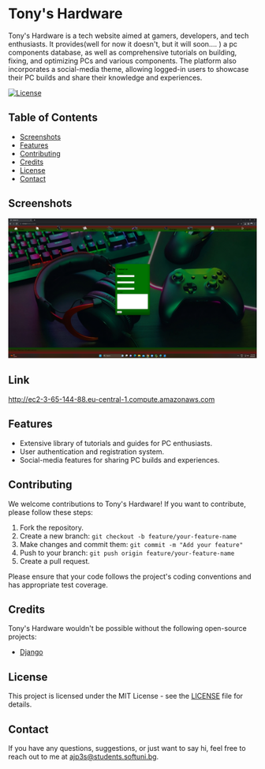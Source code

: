 # Tony's Hardware

Tony's Hardware is a tech website aimed at gamers, developers, and tech enthusiasts. 
It provides(well for now it doesn't, but it will soon.... ) a pc components database, as well as 
comprehensive tutorials on building, fixing, and optimizing PCs and various components. 
The platform also incorporates a social-media theme, allowing logged-in users to showcase their 
PC builds and share their knowledge and experiences.

[![License](https://img.shields.io/badge/license-MIT-blue.svg)](https://opensource.org/licenses/MIT)

## Table of Contents

- [Screenshots](#screenshots)
- [Features](#features)
- [Contributing](#contributing)
- [Credits](#credits)
- [License](#license)
- [Contact](#contact)

## Screenshots
![Home Page](screenshots/Screenshot%20(15).png)

## Link
http://ec2-3-65-144-88.eu-central-1.compute.amazonaws.com
## Features

- Extensive library of tutorials and guides for PC enthusiasts.
- User authentication and registration system.
- Social-media features for sharing PC builds and experiences.

## Contributing

We welcome contributions to Tony's Hardware! If you want to contribute, please follow these steps:

1. Fork the repository.
2. Create a new branch: `git checkout -b feature/your-feature-name`
3. Make changes and commit them: `git commit -m "Add your feature"`
4. Push to your branch: `git push origin feature/your-feature-name`
5. Create a pull request.

Please ensure that your code follows the project's coding conventions and has appropriate test coverage.

## Credits

Tony's Hardware wouldn't be possible without the following open-source projects:

- [Django](https://www.djangoproject.com/)

## License

This project is licensed under the MIT License - see the [LICENSE](LICENSE) file for details.

## Contact

If you have any questions, suggestions, or just want to say hi, feel free to reach out to me at ajp3s@students.softuni.bg.
